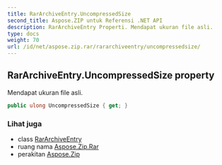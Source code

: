 ```yaml
---
title: RarArchiveEntry.UncompressedSize
second_title: Aspose.ZIP untuk Referensi .NET API
description: RarArchiveEntry Properti. Mendapat ukuran file asli.
type: docs
weight: 70
url: /id/net/aspose.zip.rar/rararchiveentry/uncompressedsize/
---
```

## RarArchiveEntry.UncompressedSize property

Mendapat ukuran file asli.

```csharp
public ulong UncompressedSize { get; }
```

### Lihat juga

* class [RarArchiveEntry](../)
* ruang nama [Aspose.Zip.Rar](../../rararchiveentry/)
* perakitan [Aspose.Zip](../../../)


